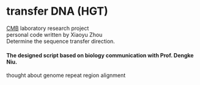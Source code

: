 # transfer DNA (HGT)
[CMB](https://cmb.bnu.edu.cn) laboratory research project\
personal code written by Xiaoyu Zhou\
Determine the sequence transfer direction.
#### The designed script based on biology communication with Prof. Dengke Niu.

thought about genome repeat region alignment
